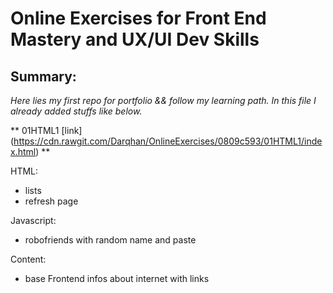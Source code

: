 # Online Exercises for Front End Mastery and UX/UI Dev Skills
## Summary:
*Here lies my first repo for portfolio && follow my learning path. In this file I already added stuffs like below.*

** 01HTML1 [link] (https://cdn.rawgit.com/Darqhan/OnlineExercises/0809c593/01HTML1/index.html) ** 

HTML:
- lists
- refresh page

Javascript:
- robofriends with random name and paste

Content:
- base Frontend infos about internet with links
